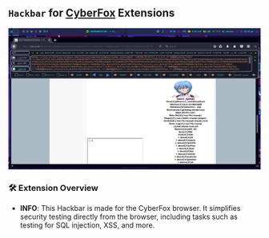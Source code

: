 ## ``` Hackbar ``` for [CyberFox](https://sourceforge.net/projects/cyberfox/files/Zipped%20Format/) Extensions

<img src="https://raw.githubusercontent.com/adilhyz/EXT/main/img.png" alt="Screenshot Hackbar" width="700">

### 🛠️ Extension Overview

- **INFO**: This Hackbar is made for the CyberFox browser. It simplifies security testing directly from the browser, including tasks such as testing for SQL injection, XSS, and more.
